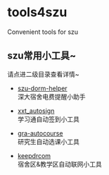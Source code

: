 # tools4szu
Convenient tools for szu


szu常用小工具~
---
请点进二级目录查看详情~


- [szu-dorm-helper](szu-dorm-helper)  
  深大宿舍电费提醒小助手

- [xxt_autosign](xxt_autosign)  
  学习通自动签到小工具

- [gra-autocourse](gra-autocourse)  
  研究生自动选课小工具
  
- [keepdrcom](keepdrcom)  
  宿舍区&教学区自动联网小工具
  
